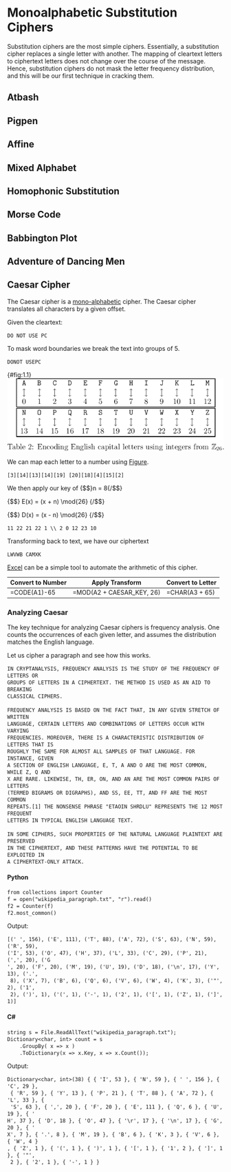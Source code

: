 # Monoalphabetic Substitution Ciphers

Substitution ciphers are the most simple ciphers. Essentially, a substitution
cipher replaces a single letter with another. The mapping of cleartext letters
to ciphertext letters does not change over the course of the message. Hence,
substitution ciphers do not mask the letter frequency distribution, and this will
be our first technique in cracking them.   

## Atbash

## Pigpen

## Affine

## Mixed Alphabet

## Homophonic Substitution

## Morse Code

## Babbington Plot

## Adventure of Dancing Men

## Caesar Cipher

The Caesar cipher is a [mono-alphabetic](#def:mono-alphabetic) cipher. The Caesar cipher translates
all characters by a given offset. 

Given the cleartext:
```
DO NOT USE PC
```

To mask word boundaries we break the text into groups of 5.

```
DONOT USEPC
```
{#fig:1.1}
![Figure 1.1](images/tab2_mod26-encodings.png)

We can map each letter to a number using [Figure](#fig:1.1). 

```
[3][14][13][14][19] [20][18][4][15][2]
```

We then apply our key of {$$}n = 8{/$$}

{$$}
E(x) = (x + n) \mod{26}
{/$$}

{$$}
D(x) = (x - n) \mod{26}
{/$$}

```
11 22 21 22 1 \\ 2 0 12 23 10
```

Transforming back to text, we have our ciphertext

```
LWVWB CAMXK
```

[Excel](#ref:excel_ciphers) can be a simple tool to automate the arithmetic of this cipher.

| Convert to Number | Apply Transform            | Convert to Letter |
|-------------------|---------------------------|-------------------|
| =CODE(A1)-65	    | =MOD(A2 + CAESAR_KEY, 26)	| =CHAR(A3 + 65)	|

### Analyzing Caesar
The key technique for analyzing Caesar ciphers is frequency analysis. One counts
the occurrences of each given letter, and assumes the distribution matches the
English language. 

Let us cipher a paragraph and see how this works.

```
IN CRYPTANALYSIS, FREQUENCY ANALYSIS IS THE STUDY OF THE FREQUENCY OF LETTERS OR
GROUPS OF LETTERS IN A CIPHERTEXT. THE METHOD IS USED AS AN AID TO BREAKING
CLASSICAL CIPHERS.

FREQUENCY ANALYSIS IS BASED ON THE FACT THAT, IN ANY GIVEN STRETCH OF WRITTEN
LANGUAGE, CERTAIN LETTERS AND COMBINATIONS OF LETTERS OCCUR WITH VARYING
FREQUENCIES. MOREOVER, THERE IS A CHARACTERISTIC DISTRIBUTION OF LETTERS THAT IS
ROUGHLY THE SAME FOR ALMOST ALL SAMPLES OF THAT LANGUAGE. FOR INSTANCE, GIVEN
A SECTION OF ENGLISH LANGUAGE, E, T, A AND O ARE THE MOST COMMON, WHILE Z, Q AND
X ARE RARE. LIKEWISE, TH, ER, ON, AND AN ARE THE MOST COMMON PAIRS OF LETTERS
(TERMED BIGRAMS OR DIGRAPHS), AND SS, EE, TT, AND FF ARE THE MOST COMMON
REPEATS.[1] THE NONSENSE PHRASE "ETAOIN SHRDLU" REPRESENTS THE 12 MOST FREQUENT
LETTERS IN TYPICAL ENGLISH LANGUAGE TEXT.

IN SOME CIPHERS, SUCH PROPERTIES OF THE NATURAL LANGUAGE PLAINTEXT ARE PRESERVED
IN THE CIPHERTEXT, AND THESE PATTERNS HAVE THE POTENTIAL TO BE EXPLOITED IN
A CIPHERTEXT-ONLY ATTACK.
```

#### Python 

```
from collections import Counter
f = open("wikipedia_paragraph.txt", "r").read()
f2 = Counter(f)
f2.most_common()
```

Output:

```
[(' ', 156), ('E', 111), ('T', 88), ('A', 72), ('S', 63), ('N', 59), ('R', 59),
('I', 53), ('O', 47), ('H', 37), ('L', 33), ('C', 29), ('P', 21), (',', 20), ('G
', 20), ('F', 20), ('M', 19), ('U', 19), ('D', 18), ('\n', 17), ('Y', 13), ('.',
 8), ('X', 7), ('B', 6), ('Q', 6), ('V', 6), ('W', 4), ('K', 3), ('"', 2), ('1',
 2), (')', 1), ('(', 1), ('-', 1), ('2', 1), ('[', 1), ('Z', 1), (']', 1)]
```

#### C\#

```
string s = File.ReadAllText("wikipedia_paragraph.txt");
Dictionary<char, int> count = s
	.GroupBy( x => x )
	.ToDictionary(x => x.Key, x => x.Count());
```

Output:

```
Dictionary<char, int>(38) { { 'I', 53 }, { 'N', 59 }, { ' ', 156 }, { 'C', 29 },
 { 'R', 59 }, { 'Y', 13 }, { 'P', 21 }, { 'T', 88 }, { 'A', 72 }, { 'L', 33 }, {
 'S', 63 }, { ',', 20 }, { 'F', 20 }, { 'E', 111 }, { 'Q', 6 }, { 'U', 19 }, { '
H', 37 }, { 'D', 18 }, { 'O', 47 }, { '\r', 17 }, { '\n', 17 }, { 'G', 20 }, { '
X', 7 }, { '.', 8 }, { 'M', 19 }, { 'B', 6 }, { 'K', 3 }, { 'V', 6 }, { 'W', 4 }
, { 'Z', 1 }, { '(', 1 }, { ')', 1 }, { '[', 1 }, { '1', 2 }, { ']', 1 }, { '"',
 2 }, { '2', 1 }, { '-', 1 } }
```





